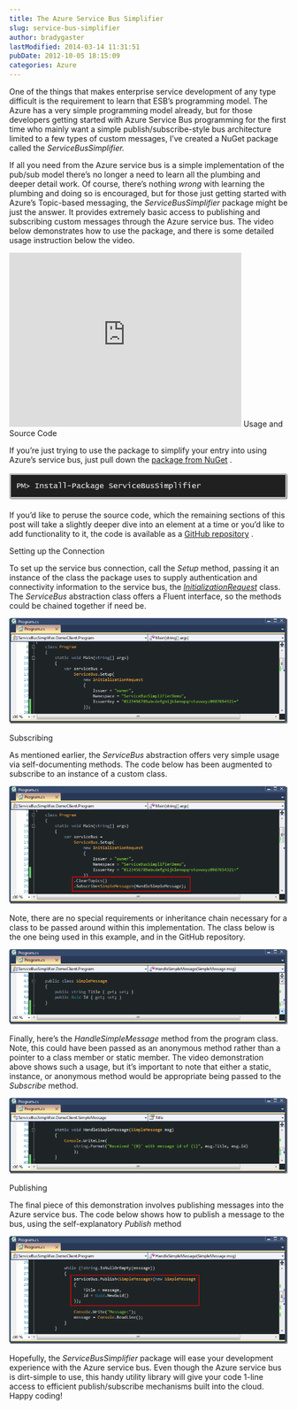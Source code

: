 ```yaml
---
title: The Azure Service Bus Simplifier
slug: service-bus-simplifier
author: bradygaster
lastModified: 2014-03-14 11:31:51
pubDate: 2012-10-05 18:15:09
categories: Azure
---
```


<p>One of the things that makes enterprise service development of any type difficult is the requirement to learn that ESB&#x2019;s programming model. The Azure has a very simple programming model already, but for those developers getting started with Azure Service
  Bus programming for the first time who mainly want a simple publish/subscribe-style bus architecture limited to a few types of custom messages, I&#x2019;ve created a NuGet package called the <em>ServiceBusSimplifier. </em> </p>
<p>If all you need from the Azure service bus is a simple implementation of the pub/sub model there&#x2019;s no longer a need to learn all the plumbing and deeper detail work. Of course, there&#x2019;s nothing<em> wrong </em> with learning the plumbing and doing so is
  encouraged, but for those just getting started with Azure&#x2019;s Topic-based messaging, the <em>ServiceBusSimplifier </em> package might be just the answer. It provides extremely basic access to publishing and subscribing custom messages through the Azure
  service bus. The video below demonstrates how to use the package, and there is some detailed usage instruction below the video.</p>
<iframe height="315" src="http://www.youtube.com/embed/E_XBHxgxDnE" frameborder="0" width="420" allowfullscreen></iframe>
Usage and Source Code
<p>If you&#x2019;re just trying to use the package to simplify your entry into using Azure&#x2019;s service bus, just pull down the
  <a title="The ServiceBusSimplifier NuGet Package Home Page" href="https://nuget.org/packages/ServiceBusSimplifier">package from NuGet</a> . </p>
<p>
  <a href="/Media/Default/Windows-Live-Writer/The-Azure-Service-Bus-Simplifier_A39C/image_6.png">
    <img alt="image" src="media/image_thumb_2.png">
  </a> 
  <br>
  <br>If you&#x2019;d like to peruse the source code, which the remaining sections of this post will take a slightly deeper dive into an element at a time or you&#x2019;d like to add functionality to it, the code is available as a
  <a title="The ServiceBusSimplifier GitHub Repository" href="https://github.com/bradygaster/ServiceBusSimplifier">GitHub repository</a> .</p>
Setting up the Connection
<p>To set up the service bus connection, call the <em>Setup </em> method, passing it an instance of the class the package uses to supply authentication and connectivity information to the service bus, the <em><a title="The code for the request class in GitHub" href="https://github.com/bradygaster/ServiceBusSimplifier/blob/master/ServiceBusSimplifier/InitializationRequest.cs">InitializationRequest</a>  </em> class.
  The <em>ServiceBus</em>  abstraction class offers a Fluent interface, so the methods could be chained together if need be. </p>
<p>
  <a href="/Media/Default/Windows-Live-Writer/The-Azure-Service-Bus-Simplifier_A39C/image_8.png">
    <img alt="image" src="media/image_thumb_3.png">
  </a> 
</p>
Subscribing
<p>As mentioned earlier, the <em>ServiceBus</em>  abstraction offers very simple usage via self-documenting methods. The code below has been augmented to subscribe to an instance of a custom class. </p>
<p>
  <a href="/Media/Default/Windows-Live-Writer/The-Azure-Service-Bus-Simplifier_A39C/image_10.png">
    <img alt="image" src="media/image_thumb_4.png">
  </a> 
</p>
<p>Note, there are no special requirements or inheritance chain necessary for a class to be passed around within this implementation. The class below is the one being used in this example, and in the GitHub repository. </p>
<p>
  <a href="/Media/Default/Windows-Live-Writer/The-Azure-Service-Bus-Simplifier_A39C/image_12.png">
    <img alt="image" src="media/image_thumb_5.png">
  </a> 
</p>
<p>Finally, here&#x2019;s the <em>HandleSimpleMessage </em> method from the program class. Note, this could have been passed as an anonymous method rather than a pointer to a class member or static member. The video demonstration above shows such a usage, but it&#x2019;s
  important to note that either a static, instance, or anonymous method would be appropriate being passed to the <em>Subscribe</em>  method. </p>
<p>
  <a href="/Media/Default/Windows-Live-Writer/The-Azure-Service-Bus-Simplifier_A39C/image_14.png">
    <img alt="image" src="media/image_thumb_6.png">
  </a> 
</p>
Publishing
<p>The final piece of this demonstration involves publishing messages into the Azure service bus. The code below shows how to publish a message to the bus, using the self-explanatory <em>Publish </em> method</p>
<p>
  <a href="/Media/Default/Windows-Live-Writer/The-Azure-Service-Bus-Simplifier_A39C/image_16.png">
    <img alt="image" src="media/image_thumb_7.png">
  </a> 
</p>
<p>Hopefully, the <em>ServiceBusSimplifier </em> package will ease your development experience with the Azure service bus. Even though the Azure service bus is dirt-simple to use, this handy utility library will give your code 1-line access to efficient publish/subscribe
  mechanisms built into the cloud. Happy coding!</p>
